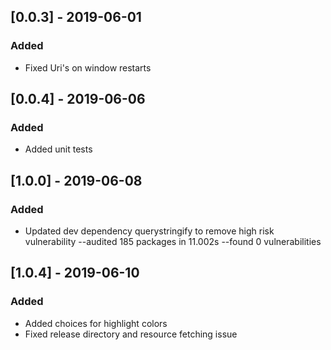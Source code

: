 ## [0.0.3] - 2019-06-01
### Added
- Fixed Uri's on window restarts

## [0.0.4] - 2019-06-06
### Added
- Added unit tests

## [1.0.0] - 2019-06-08
### Added
- Updated dev dependency querystringify to remove high risk vulnerability
--audited 185 packages in 11.002s
--found 0 vulnerabilities

## [1.0.4] - 2019-06-10
### Added
- Added choices for highlight colors
- Fixed release directory and resource fetching issue